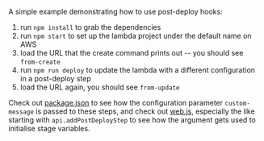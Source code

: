 A simple example demonstrating how to use post-deploy hooks:

1. run `npm install` to grab the dependencies
2. run `npm start` to set up the lambda project under the default name on AWS
3. load the URL that the create command prints out -- you should see `from-create`
4. run `npm run deploy` to update the lambda with a different configuration in a post-deploy step
5. load the URL again, you should see `from-update`


Check out [package.json](package.json) to see how the configuration parameter `custom-message` is passed to these steps, and check out [web.js](web.js), especially the like starting with `api.addPostDeployStep` to see how the argument gets used to initialise stage variables.

